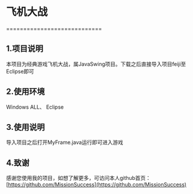 # 飞机大战
============================

##  1.项目说明
本项目为经典游戏飞机大战，属JavaSwing项目。下载之后直接导入项目feiji至Eclipse即可

##  2.使用环境
Windows ALL、 Eclipse

##  3.使用说明
导入项目之后打开MyFrame.java运行即可进入游戏

##  4.致谢
感谢您使用我的项目，如想了解更多，可访问本人github首页：
[https://github.com/MissionSuccess](https://github.com/MissionSuccess)

